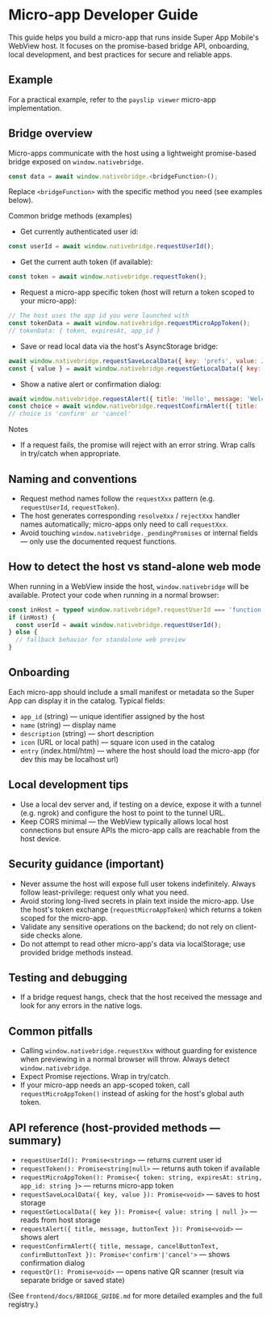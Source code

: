 # Micro-app Developer Guide

This guide helps you build a micro-app that runs inside Super App Mobile's WebView host. It focuses on the promise-based bridge API, onboarding, local development, and best practices for secure and reliable apps.

## Example

For a practical example, refer to the `payslip viewer` micro-app implementation.

## Bridge overview

Micro-apps communicate with the host using a lightweight promise-based bridge exposed on `window.nativebridge`.

```js
const data = await window.nativebridge.<bridgeFunction>();
```

Replace `<bridgeFunction>` with the specific method you need (see examples below).

Common bridge methods (examples)

- Get currently authenticated user id:

```js
const userId = await window.nativebridge.requestUserId();
```

- Get the current auth token (if available):

```js
const token = await window.nativebridge.requestToken();
```

- Request a micro-app specific token (host will return a token scoped to your micro-app):

```js
// The host uses the app id you were launched with
const tokenData = await window.nativebridge.requestMicroAppToken();
// tokenData: { token, expiresAt, app_id }
```

- Save or read local data via the host's AsyncStorage bridge:

```js
await window.nativebridge.requestSaveLocalData({ key: 'prefs', value: JSON.stringify({ dark: true }) });
const { value } = await window.nativebridge.requestGetLocalData({ key: 'prefs' });
```

- Show a native alert or confirmation dialog:

```js
await window.nativebridge.requestAlert({ title: 'Hello', message: 'Welcome', buttonText: 'OK' });
const choice = await window.nativebridge.requestConfirmAlert({ title: 'Delete', message: 'Confirm delete?', cancelButtonText: 'No', confirmButtonText: 'Yes' });
// choice is 'confirm' or 'cancel'
```

Notes
- If a request fails, the promise will reject with an error string. Wrap calls in try/catch when appropriate.

## Naming and conventions

- Request method names follow the `requestXxx` pattern (e.g. `requestUserId`, `requestToken`).
- The host generates corresponding `resolveXxx` / `rejectXxx` handler names automatically; micro-apps only need to call `requestXxx`.
- Avoid touching `window.nativebridge._pendingPromises` or internal fields — only use the documented request functions.

## How to detect the host vs stand-alone web mode

When running in a WebView inside the host, `window.nativebridge` will be available. Protect your code when running in a normal browser:

```js
const inHost = typeof window.nativebridge?.requestUserId === 'function';
if (inHost) {
  const userId = await window.nativebridge.requestUserId();
} else {
  // fallback behavior for standalone web preview
}
```

## Onboarding 

Each micro-app should include a small manifest or metadata so the Super App can display it in the catalog. Typical fields:

- `app_id` (string) — unique identifier assigned by the host
- `name` (string) — display name
- `description` (string) — short description
- `icon` (URL or local path) — square icon used in the catalog
- `entry` (index.html/htm) — where the host should load the micro-app (for dev this may be localhost url)

<!-- Place this metadata in `microapps/<your-app>/manifest.json` or follow the repository's micro-app packaging conventions. -->

## Local development tips

- Use a local dev server and, if testing on a device, expose it with a tunnel (e.g. ngrok) and configure the host to point to the tunnel URL.
- Keep CORS minimal — the WebView typically allows local host connections but ensure APIs the micro-app calls are reachable from the host device.

## Security guidance (important)

- Never assume the host will expose full user tokens indefinitely. Always follow least-privilege: request only what you need.
- Avoid storing long-lived secrets in plain text inside the micro-app. Use the host's token exchange (`requestMicroAppToken`) which returns a token scoped for the micro-app.
- Validate any sensitive operations on the backend; do not rely on client-side checks alone.
- Do not attempt to read other micro-app's data via localStorage; use provided bridge methods instead.

## Testing and debugging

- If a bridge request hangs, check that the host received the message and look for any errors in the native logs.

## Common pitfalls

- Calling `window.nativebridge.requestXxx` without guarding for existence when previewing in a normal browser will throw. Always detect `window.nativebridge`.
- Expect Promise rejections. Wrap in try/catch.
- If your micro-app needs an app-scoped token, call `requestMicroAppToken()` instead of asking for the host's global auth token.

## API reference (host-provided methods — summary)

- `requestUserId(): Promise<string>` — returns current user id
- `requestToken(): Promise<string|null>` — returns auth token if available
- `requestMicroAppToken(): Promise<{ token: string, expiresAt: string, app_id: string }>` — returns micro-app token
- `requestSaveLocalData({ key, value }): Promise<void>` — saves to host storage
- `requestGetLocalData({ key }): Promise<{ value: string | null }>` — reads from host storage
- `requestAlert({ title, message, buttonText }): Promise<void>` — shows alert
- `requestConfirmAlert({ title, message, cancelButtonText, confirmButtonText }): Promise<'confirm'|'cancel'>` — shows confirmation dialog
- `requestQr(): Promise<void>` — opens native QR scanner (result via separate bridge or saved state)

(See `frontend/docs/BRIDGE_GUIDE.md` for more detailed examples and the full registry.)

